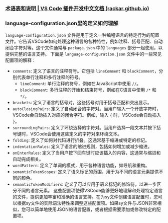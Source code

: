 ### [术语表和说明 | VS Code 插件开发中文文档 (rackar.github.io)](https://rackar.github.io/vscode-ext-doccn/)

### language-configuration.json里的定义如何理解


`language-configuration.json` 文件是用于定义一种编程语言的特定行为的配置文件。它告诉VSCode如何处理这种语言的各种特性，例如注释、括号匹配、自动闭合字符对等。这个文件通常与 `package.json` 中的 `languages` 部分一起使用，以提供完整的语言支持。
下面是 `language-configuration.json` 文件中的一些常见配置项的解释：

- `comments`: 定义了语言的注释符号。它包括 `lineComment` 和 `blockComment`，分别代表单行注释和多行注释的符号。
  - `lineComment`: 单行注释的符号，例如在JavaScript中使用 `//`。
  - `blockComment`: 多行注释的开始和结束符号，例如在C语言中使用 `/*` 和 `*/`。
- `brackets`: 定义了语言的括号对。这些括号对用于括号匹配和突出显示。
- `autoClosingPairs`: 定义了自动闭合的字符对。当用户输入一个开放字符时，VSCode会自动插入对应的闭合字符。例如，输入 `{` 时，VSCode会自动插入 `}`。
- `surroundingPairs`: 定义了环绕选择的字符对。当用户选择一段文本并按下括号键时，VSCode会使用这些定义的字符对来环绕文本。
- `folding`: 定义了如何对代码进行折叠。这通常基于缩进或特定的标记。
- `indentationRules`: 定义了语言的缩进规则，包括如何增加或减少缩进。
- `onEnterRules`: 定义了当用户按下回车键时应该插入的内容，这通常与缩进和自动完成相关。
- `wordPattern`: 定义了单词的模式，用于各种语言功能，如导航和重构。
- `semanticTokenScopes`: 定义了语义标记的范围，用于为不同的语言元素提供不同的颜色。
- `semanticTokenModifiers`: 定义了可以应用于语义标记的修饰符，以进一步区分不同的语言元素。
  这些配置项使得VSCode能够更好地理解和处理特定语言的文件，提供更加丰富和准确的语言支持。在为sy文件创建语言配置时，您可以根据sy文件的实际语法特性来调整这些配置项。如果sy文件与JSON非常相似，您可以简单地使用JSON的语言配置，或者根据需要添加或修改特定的配置项。

